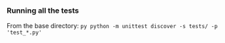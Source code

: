 ### Running all the tests

From the base directory:
``py
python -m unittest discover -s tests/ -p 'test_*.py'
``